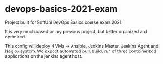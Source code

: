 # devops-basics-2021-exam
Project built for SoftUni DevOps Basics course exam 2021

It is very much based on my previous project, but better organized and optimized.

This config will deploy 4 VMs -> Ansible, Jenkins Master, Jenkins Agent and Nagios system.
We expect automated pull, build, run of three conteinarized applications on the jenkins agent host.
